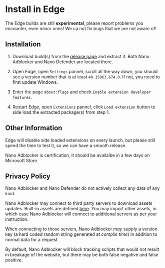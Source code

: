 # Install in Edge

The Edge builds are still **experimental**, please report problems you
encounter, even minor ones! We ca not fix bugs that we are not aware of!

## Installation

1. Download build(s) from the
   [release page](https://github.com/NanoAdblocker/NanoCore/releases) and
   extract it. Both Nano Adblocker and Nano Defender are located there.

2. Open Edge, open `Settings` pannel, scroll all the way down, you should see
   a version number that is at least `40.15063.674.0`. If not, you need to
   first update Windows. 

3. Enter the page `about:flags` and check `Enable extension developer features`.

4. Restart Edge, open `Extensions` pannel, click `Load extension` button to side
   load the extracted package(s) from step 1.

## Other Information

Edge will disable side loaded extensions on every launch, but please still
spend the time to test it, so we can have a smooth release.

Nano Adblocker is certification, it should be availalbe in a few days on
Microsoft Store.

## Privacy Policy

Nano Adblocker and Nano Defender do not actively collect any data of any kind.

Nano Adblocker may connect to third party servers to download assets updates.
Built-in assets are defined [here](assets/assets.json). You may import other
assets, in which case Nano Adblocker will connect to additional servers as
per your instruction.

When connecting to those servers, Nano Adblocker *may* supply a version key (a
hard coded random string generated at *compile time*) in addition to normal
data for a request.

By default, Nano Adblocker will block tracking scripts that would not result in
breakage of the website, but there may be both false negative and false positive.
